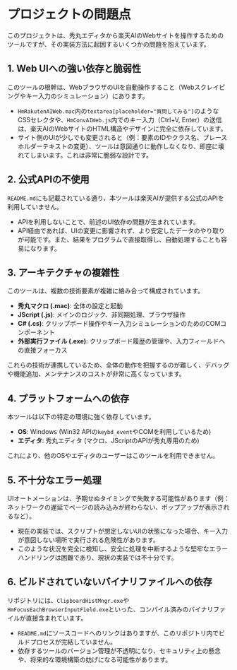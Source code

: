 # プロジェクトの問題点

このプロジェクトは、秀丸エディタから楽天AIのWebサイトを操作するためのツールですが、その実装方法に起因するいくつかの問題を抱えています。

## 1. Web UIへの強い依存と脆弱性

このツールの根幹は、WebブラウザのUIを自動操作すること（Webスクレイピングやキー入力のシミュレーション）にあります。

- `HmRakutenAIWeb.mac`内の`textarea[placeholder="質問してみる"]`のようなCSSセレクタや、`HmConvAIWeb.js`内でのキー入力（Ctrl+V, Enter）の送信は、楽天AIのWebサイトのHTML構造やデザインに完全に依存しています。
- サイト側のUIが少しでも変更されると（例：要素のIDやクラス名、プレースホルダーテキストの変更）、ツールは意図通りに動作しなくなり、即座に壊れてしまいます。これは非常に脆弱な設計です。

## 2. 公式APIの不使用

`README.md`にも記載されている通り、本ツールは楽天AIが提供する公式のAPIを利用していません。

- APIを利用しないことで、前述のUI依存の問題が生まれています。
- API経由であれば、UIの変更に影響されず、より安定したデータのやり取りが可能です。また、結果をプログラムで直接取得し、自動処理することも容易になります。

## 3. アーキテクチャの複雑性

このツールは、複数の技術要素が複雑に絡み合って構成されています。

- **秀丸マクロ (.mac)**: 全体の設定と起動
- **JScript (.js)**: メインのロジック、非同期処理、ブラウザ操作
- **C# (.cs)**: クリップボード操作やキー入力シミュレーションのためのCOMコンポーネント
- **外部実行ファイル (.exe)**: クリップボード履歴の管理や、入力フィールドへの直接フォーカス

これらの技術が連携しているため、全体の動作を把握するのが難しく、デバッグや機能追加、メンテナンスのコストが非常に高くなっています。

## 4. プラットフォームへの依存

本ツールは以下の特定の環境に強く依存しています。

- **OS**: Windows (Win32 APIの`keybd_event`やCOMを利用しているため)
- **エディタ**: 秀丸エディタ (マクロ、JScriptのAPIが秀丸専用のため)

これにより、他のOSやエディタのユーザーはこのツールを利用できません。

## 5. 不十分なエラー処理

UIオートメーションは、予期せぬタイミングで失敗する可能性があります（例：ネットワークの遅延でページの読み込みが終わらない、ポップアップが表示されるなど）。

- 現在の実装では、スクリプトが想定しないUIの状態になった場合、キー入力が意図しない場所で実行される危険性があります。
- このような状況を完全に検知し、安全に処理を中断するような堅牢なエラーハンドリングは困難であり、現状の実装では不十分です。

## 6. ビルドされていないバイナリファイルへの依存

リポジトリには、`ClipboardHistMngr.exe`や`HmFocusEachBrowserInputField.exe`といった、コンパイル済みのバイナリファイルが直接含まれています。

- `README.md`にソースコードへのリンクはありますが、このリポジトリ内でビルドプロセスが完結していません。
- 依存するツールのバージョン管理が不透明になり、セキュリティ上の懸念や、将来的な環境構築の妨げになる可能性があります。
